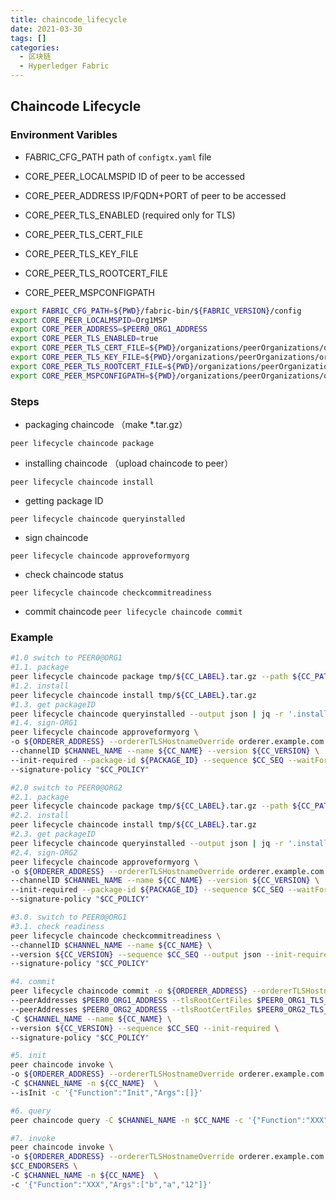 ```yaml
---
title: chaincode_lifecycle
date: 2021-03-30
tags: []
categories:
  - 区块链
  - Hyperledger Fabric
---
```


## Chaincode Lifecycle

### Environment Varibles

- FABRIC_CFG_PATH
  path of `configtx.yaml` file

- CORE_PEER_LOCALMSPID
  ID of peer to be accessed

- CORE_PEER_ADDRESS
  IP/FQDN+PORT of peer to be accessed

- CORE_PEER_TLS_ENABLED (required only for TLS)

- CORE_PEER_TLS_CERT_FILE

- CORE_PEER_TLS_KEY_FILE

- CORE_PEER_TLS_ROOTCERT_FILE

- CORE_PEER_MSPCONFIGPATH

```bash
export FABRIC_CFG_PATH=${PWD}/fabric-bin/${FABRIC_VERSION}/config
export CORE_PEER_LOCALMSPID=Org1MSP
export CORE_PEER_ADDRESS=$PEER0_ORG1_ADDRESS
export CORE_PEER_TLS_ENABLED=true
export CORE_PEER_TLS_CERT_FILE=${PWD}/organizations/peerOrganizations/org1.example.com/peers/peer0.org1.example.com/tls/server.crt
export CORE_PEER_TLS_KEY_FILE=${PWD}/organizations/peerOrganizations/org1.example.com/peers/peer0.org1.example.com/tls/server.key
export CORE_PEER_TLS_ROOTCERT_FILE=${PWD}/organizations/peerOrganizations/org1.example.com/peers/peer0.org1.example.com/tls/ca.crt
export CORE_PEER_MSPCONFIGPATH=${PWD}/organizations/peerOrganizations/org1.example.com/users/Admin@org1.example.com/msp

```

### Steps

- packaging chaincode （make \*.tar.gz）

`peer lifecycle chaincode package`

- installing chaincode （upload chaincode to peer）

`peer lifecycle chaincode install`

- getting package ID

`peer lifecycle chaincode queryinstalled`

- sign chaincode

`peer lifecycle chaincode approveformyorg`

- check chaincode status

`peer lifecycle chaincode checkcommitreadiness`

- commit chaincode
  `peer lifecycle chaincode commit`

### Example

```bash
#1.0 switch to PEER0@ORG1
#1.1. package
peer lifecycle chaincode package tmp/${CC_LABEL}.tar.gz --path ${CC_PATH} --lang $CC_LANG --label ${CC_LABEL}
#1.2. install
peer lifecycle chaincode install tmp/${CC_LABEL}.tar.gz
#1.3. get packageID
peer lifecycle chaincode queryinstalled --output json | jq -r '.installed_chaincodes[] | select(.label == env.CC_LABEL) | .package_id'
#1.4. sign-ORG1
peer lifecycle chaincode approveformyorg \
-o ${ORDERER_ADDRESS} --ordererTLSHostnameOverride orderer.example.com --tls $CORE_PEER_TLS_ENABLED --cafile $ORDERER_CA \
--channelID $CHANNEL_NAME --name ${CC_NAME} --version ${CC_VERSION} \
--init-required --package-id ${PACKAGE_ID} --sequence $CC_SEQ --waitForEvent \
--signature-policy "$CC_POLICY"

#2.0 switch to PEER0@ORG2
#2.1. package
peer lifecycle chaincode package tmp/${CC_LABEL}.tar.gz --path ${CC_PATH} --lang $CC_LANG --label ${CC_LABEL}
#2.2. install
peer lifecycle chaincode install tmp/${CC_LABEL}.tar.gz
#2.3. get packageID
peer lifecycle chaincode queryinstalled --output json | jq -r '.installed_chaincodes[] | select(.label == env.CC_LABEL) | .package_id'
#2.4. sign-ORG2
peer lifecycle chaincode approveformyorg \
-o ${ORDERER_ADDRESS} --ordererTLSHostnameOverride orderer.example.com --tls $CORE_PEER_TLS_ENABLED --cafile $ORDERER_CA \
--channelID $CHANNEL_NAME --name ${CC_NAME} --version ${CC_VERSION} \
--init-required --package-id ${PACKAGE_ID} --sequence $CC_SEQ --waitForEvent \
--signature-policy "$CC_POLICY"

#3.0. switch to PEER0@ORG1
#3.1. check readiness
peer lifecycle chaincode checkcommitreadiness \
--channelID $CHANNEL_NAME --name ${CC_NAME} \
--version ${CC_VERSION} --sequence $CC_SEQ --output json --init-required \
--signature-policy "$CC_POLICY"

#4. commit
peer lifecycle chaincode commit -o ${ORDERER_ADDRESS} --ordererTLSHostnameOverride orderer.example.com --tls $CORE_PEER_TLS_ENABLED --cafile $ORDERER_CA \
--peerAddresses $PEER0_ORG1_ADDRESS --tlsRootCertFiles $PEER0_ORG1_TLS_ROOTCERT_FILE \
--peerAddresses $PEER0_ORG2_ADDRESS --tlsRootCertFiles $PEER0_ORG2_TLS_ROOTCERT_FILE \
-C $CHANNEL_NAME --name ${CC_NAME} \
--version ${CC_VERSION} --sequence $CC_SEQ --init-required \
--signature-policy "$CC_POLICY"

#5. init
peer chaincode invoke \
-o ${ORDERER_ADDRESS} --ordererTLSHostnameOverride orderer.example.com --tls $CORE_PEER_TLS_ENABLED --cafile $ORDERER_CA \
-C $CHANNEL_NAME -n ${CC_NAME}  \
--isInit -c '{"Function":"Init","Args":[]}'

#6. query
peer chaincode query -C $CHANNEL_NAME -n $CC_NAME -c '{"Function":"XXX", "Args":[]}'

#7. invoke
peer chaincode invoke \
-o ${ORDERER_ADDRESS} --ordererTLSHostnameOverride orderer.example.com --tls $CORE_PEER_TLS_ENABLED --cafile $ORDERER_CA \
$CC_ENDORSERS \
-C $CHANNEL_NAME -n ${CC_NAME}  \
-c '{"Function":"XXX","Args":["b","a","12"]}'
```
